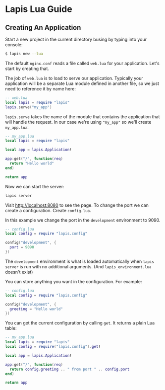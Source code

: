 # Lapis Lua Guide

## Creating An Application

Start a new project in the current directory busing by typing into your
console:

```bash
$ lapis new --lua
```

The default `nginx.conf` reads a file called `web.lua` for your application.
Let's start by creating that.

The job of `web.lua` is to load to serve our application. Typically your
application will be a separate Lua module defined in another file, so we just
need to reference it by name here:


```lua
-- web.lua
local lapis = require "lapis"
lapis.serve("my_app")
```

`lapis.serve` takes the name of the module that contains the application
that will handle the request. In our case we're using `"my_app"` so we'll
create `my_app.lua`:

```lua
-- my_app.lua
local lapis = require "lapis"

local app = lapis.Application!

app:get("/", function(req)
  return "Hello world"
end)

return app
```

Now we can start the server:

```bash
lapis server
```


Visit <http://localhost:8080> to see the page. To change the port we can create
a configuration. Create `config.lua`.

In this example we change the port in the `development` environment to 9090. 

```lua
-- config.lua
local config = require "lapis.config"

config("development", {
  port = 9090
})
```

The `development` environment is what is loaded automatically when `lapis
server` is run with no additional arguments. (And `lapis_environment.lua`
doesn't exist)


You can store anything you want in the configuration. For example:

```lua
-- config.lua
local config = require "lapis.config"

config("development", {
  greeting = "Hello world"
})
```

You can get the current configuration by calling `get`. It returns a plain Lua
table:

```lua
-- my_app.lua
local lapis = require "lapis"
local config = require("lapis.config").get!

local app = lapis.Application!

app:get("/", function(req)
  return config.greeting .. " from port " .. config.port
end)

return app
```




